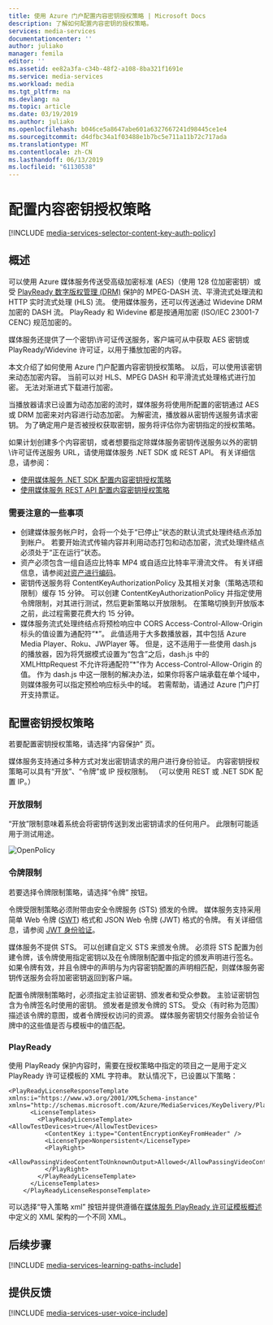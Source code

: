 ```yaml
---
title: 使用 Azure 门户配置内容密钥授权策略 | Microsoft Docs
description: 了解如何配置内容密钥的授权策略。
services: media-services
documentationcenter: ''
author: juliako
manager: femila
editor: ''
ms.assetid: ee82a3fa-c34b-48f2-a108-8ba321f1691e
ms.service: media-services
ms.workload: media
ms.tgt_pltfrm: na
ms.devlang: na
ms.topic: article
ms.date: 03/19/2019
ms.author: juliako
ms.openlocfilehash: b046ce5a8647abe601a6327667241d98445ce1e4
ms.sourcegitcommit: d4dfbc34a1f03488e1b7bc5e711a11b72c717ada
ms.translationtype: MT
ms.contentlocale: zh-CN
ms.lasthandoff: 06/13/2019
ms.locfileid: "61130538"
---
```

# <a name="configure-a-content-key-authorization-policy"></a>配置内容密钥授权策略
[!INCLUDE [media-services-selector-content-key-auth-policy](../../../includes/media-services-selector-content-key-auth-policy.md)]

## <a name="overview"></a>概述
 可以使用 Azure 媒体服务传送受高级加密标准 (AES)（使用 128 位加密密钥）或受 [PlayReady 数字版权管理 (DRM)](https://www.microsoft.com/playready/overview/) 保护的 MPEG-DASH 流、平滑流式处理流和 HTTP 实时流式处理 (HLS) 流。 使用媒体服务，还可以传送通过 Widevine DRM 加密的 DASH 流。 PlayReady 和 Widevine 都是按通用加密 (ISO/IEC 23001-7 CENC) 规范加密的。

媒体服务还提供了一个密钥\许可证传送服务，客户端可从中获取 AES 密钥或 PlayReady/Widevine 许可证，以用于播放加密的内容。

本文介绍了如何使用 Azure 门户配置内容密钥授权策略。 以后，可以使用该密钥来动态加密内容。 当前可以对 HLS、MPEG DASH 和平滑流式处理格式进行加密。 无法对渐进式下载进行加密。

当播放器请求已设置为动态加密的流时，媒体服务将使用所配置的密钥通过 AES 或 DRM 加密来对内容进行动态加密。 为解密流，播放器从密钥传送服务请求密钥。 为了确定用户是否被授权获取密钥，服务将评估你为密钥指定的授权策略。

如果计划创建多个内容密钥，或者想要指定除媒体服务密钥传送服务以外的密钥\许可证传送服务 URL，请使用媒体服务 .NET SDK 或 REST API。 有关详细信息，请参阅：

* [使用媒体服务 .NET SDK 配置内容密钥授权策略](media-services-dotnet-configure-content-key-auth-policy.md)
* [使用媒体服务 REST API 配置内容密钥授权策略](media-services-rest-configure-content-key-auth-policy.md)

### <a name="some-considerations-apply"></a>需要注意的一些事项
* 创建媒体服务帐户时，会将一个处于“已停止”状态的默认流式处理终结点添加到帐户。 若要开始流式传输内容并利用动态打包和动态加密，流式处理终结点必须处于“正在运行”状态。 
* 资产必须包含一组自适应比特率 MP4 或自适应比特率平滑流文件。 有关详细信息，请参阅[对资产进行编码](media-services-encode-asset.md)。
* 密钥传送服务将 ContentKeyAuthorizationPolicy 及其相关对象（策略选项和限制）缓存 15 分钟。 可以创建 ContentKeyAuthorizationPolicy 并指定使用令牌限制，对其进行测试，然后更新策略以开放限制。 在策略切换到开放版本之前，此过程需要花费大约 15 分钟。
* 媒体服务流式处理终结点将预检响应中 CORS Access-Control-Allow-Origin 标头的值设置为通配符“\*”。 此值适用于大多数播放器，其中包括 Azure Media Player、Roku、JWPlayer 等。 但是，这不适用于一些使用 dash.js 的播放器，因为将凭据模式设置为“包含”之后，dash.js 中的 XMLHttpRequest 不允许将通配符“\*”作为 Access-Control-Allow-Origin 的值。 作为 dash.js 中这一限制的解决办法，如果你将客户端承载在单个域中，则媒体服务可以指定预检响应标头中的域。 若需帮助，请通过 Azure 门户打开支持票证。

## <a name="configure-the-key-authorization-policy"></a>配置密钥授权策略
若要配置密钥授权策略，请选择“内容保护”  页。

媒体服务支持通过多种方式对发出密钥请求的用户进行身份验证。 内容密钥授权策略可以具有“开放”、“令牌”或 IP 授权限制。 （可以使用 REST 或 .NET SDK 配置 IP。）

### <a name="open-restriction"></a>开放限制
“开放”限制意味着系统会将密钥传送到发出密钥请求的任何用户。 此限制可能适用于测试用途。

![OpenPolicy][open_policy]

### <a name="token-restriction"></a>令牌限制
若要选择令牌限制策略，请选择“令牌”  按钮。

令牌受限制策略必须附带由安全令牌服务 (STS) 颁发的令牌。 媒体服务支持采用简单 Web 令牌 ([SWT](https://msdn.microsoft.com/library/gg185950.aspx#BKMK_2)) 格式和 JSON Web 令牌 (JWT) 格式的令牌。 有关详细信息，请参阅 [JWT 身份验证](http://www.gtrifonov.com/2015/01/03/jwt-token-authentication-in-azure-media-services-and-dynamic-encryption/)。

媒体服务不提供 STS。 可以创建自定义 STS 来颁发令牌。 必须将 STS 配置为创建令牌，该令牌使用指定密钥以及在令牌限制配置中指定的颁发声明进行签名。 如果令牌有效，并且令牌中的声明与为内容密钥配置的声明相匹配，则媒体服务密钥传送服务会将加密密钥返回到客户端。

配置令牌限制策略时，必须指定主验证密钥、颁发者和受众参数。 主验证密钥包含为令牌签名时使用的密钥。 颁发者是颁发令牌的 STS。 受众（有时称为范围）描述该令牌的意图，或者令牌授权访问的资源。 媒体服务密钥交付服务会验证令牌中的这些值是否与模板中的值匹配。

### <a name="playready"></a>PlayReady
使用 PlayReady 保护内容时，需要在授权策略中指定的项目之一是用于定义 PlayReady 许可证模板的 XML 字符串。 默认情况下，已设置以下策略：

    <PlayReadyLicenseResponseTemplate xmlns:i="https://www.w3.org/2001/XMLSchema-instance" xmlns="http://schemas.microsoft.com/Azure/MediaServices/KeyDelivery/PlayReadyTemplate/v1">
          <LicenseTemplates>
            <PlayReadyLicenseTemplate><AllowTestDevices>true</AllowTestDevices>
              <ContentKey i:type="ContentEncryptionKeyFromHeader" />
              <LicenseType>Nonpersistent</LicenseType>
              <PlayRight>
                <AllowPassingVideoContentToUnknownOutput>Allowed</AllowPassingVideoContentToUnknownOutput>
              </PlayRight>
            </PlayReadyLicenseTemplate>
          </LicenseTemplates>
        </PlayReadyLicenseResponseTemplate>

可以选择“导入策略 xml”  按钮并提供遵循在[媒体服务 PlayReady 许可证模板概述](media-services-playready-license-template-overview.md)中定义的 XML 架构的一个不同 XML。

## <a name="next-steps"></a>后续步骤
[!INCLUDE [media-services-learning-paths-include](../../../includes/media-services-learning-paths-include.md)]

## <a name="provide-feedback"></a>提供反馈
[!INCLUDE [media-services-user-voice-include](../../../includes/media-services-user-voice-include.md)]

[open_policy]: ./media/media-services-portal-configure-content-key-auth-policy/media-services-protect-content-with-open-restriction.png
[token_policy]: ./media/media-services-key-authorization-policy/media-services-protect-content-with-token-restriction.png

